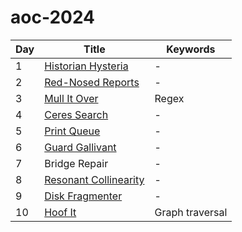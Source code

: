 # aoc-2024

| Day | Title                          | Keywords        |
| --- | ------------------------------ | --------------- |
| 1   | [Historian Hysteria](01.py)    | -               |
| 2   | [Red-Nosed Reports](02.py)     | -               |
| 3   | [Mull It Over](03.py)          | Regex           |
| 4   | [Ceres Search](04.py)          | -               |
| 5   | [Print Queue](05.py)           | -               |
| 6   | [Guard Gallivant](06.py)       | -               |
| 7   | Bridge Repair                  | -               |
| 8   | [Resonant Collinearity](08.py) | -               |
| 9   | [Disk Fragmenter](09.py)       | -               |
| 10  | [Hoof It](10.py)               | Graph traversal |
